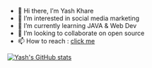 - 👋 Hi there, I’m Yash Khare
- 👀 I’m interested in social media marketing
- 🌱 I’m currently learning JAVA & Web Dev
- 💞️ I’m looking to collaborate on open source
- 📫 How to reach : [click me](https://www.linkedin.com/in/yash-khare-154b40207)

<!---
kharey02/kharey02 is a ✨ special ✨ repository because its `README.md` (this file) appears on your GitHub profile.
You can click the Preview link to take a look at your changes.
--->
[![Yash's GitHub stats](https://github-readme-stats.vercel.app/api?username=kharey02)](https://github.com/anuraghazra/github-readme-stats)
